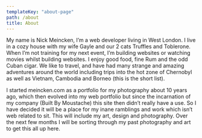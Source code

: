 ```yaml
---
templateKey: "about-page"
path: /about
title: About
---
```


My name is Nick Meincken, I’m a web developer living in West London. I live in a cozy house with my wife Gayle and our 2 cats Truffles and Toblerone. When I’m not training for my next event, I’m building websites or watching movies whilst building websites. I enjoy good food, fine Rum and the odd Cuban cigar. We like to travel, and have had many strange and amazing adventures around the world including trips into the hot zone of Chernobyl as well as Vietnam, Cambodia and Borneo (this is the short list).

I started meincken.com as a portfolio for my photography about 10 years ago, which then evolved into my web portfolio but since the incarnation of my company (Built By Moustache) this site then didn’t really have a use. So I have decided it will be a place for my inane ramblings and work which isn’t web related to sit. This will include my art, design and photography. Over the next few months I will be sorting through my past photography and art to get this all up here.
